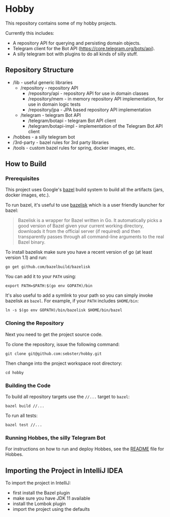 # Hobby

This repository contains some of my hobby projects.

Currently this includes:

-   A repository API for querying and persisting domain objects.
-   Telegram client for the Bot API (https://core.telegram.org/bots/api).
-   A silly telegram bot with plugins to do all kinds of silly stuff.

## Repository Structure

-   /lib - useful generic libraries
    -   /repository - repository API
        -   /repository/api - repository API for use in domain classes
        -   /repository/mem - in memory repository API implementation, for use in domain logic tests
        -   /repository/jpa - JPA based repository API implementation
    -   /telegram - telegram Bot API
        -   /telegram/botapi - telegram Bot API client
        -   /telegram/botapi-impl - implementation of the Telegram Bot API client
-   /hobbes - a silly telegram bot
-   /3rd-party - bazel rules for 3rd party libraries
-   /tools - custom bazel rules for spring, docker images, etc.

## How to Build

### Prerequisites

This project uses Google's [bazel](https://bazel.build/) build system to build
all the artifacts (jars, docker images, etc.).

To run bazel, it's useful to use [bazelisk](https://github.com/bazelbuild/bazelisk)
which is a user friendly launcher for bazel:

> Bazelisk is a wrapper for Bazel written in Go. It automatically picks a
> good version of Bazel given your current working directory, downloads it
> from the official server (if required) and then transparently passes
> through all command-line arguments to the real Bazel binary.

To install bazelisk make sure you have a recent version of go (at least version 1.1) and run:

```shell script
go get github.com/bazelbuild/bazelisk
```

You can add it to your `PATH` using:

```shell script
export PATH=$PATH:$(go env GOPATH)/bin
```

It's also useful to add a symlink to your path so you can simply invoke
bazelisk as `bazel`. For example, if your `PATH` includes `$HOME/bin`:

```shell script
ln -s $(go env GOPATH)/bin/bazelisk $HOME/bin/bazel
```

### Cloning the Repository

Next you need to get the project source code.

To clone the repository, issue the following command:

```shell script
git clone git@github.com:sebster/hobby.git
```

Then change into the project workspace root directory:

```shell script
cd hobby
```

### Building the Code

To build all repository targets use the `//...` target to `bazel`:

```shell script
bazel build //...
```

To run all tests:

```shell script
bazel test //...
```

### Running Hobbes, the silly Telegram Bot

For instructions on how to run and deploy Hobbes, see
the [README](hobbes/README.md) file for Hobbes.

## Importing the Project in IntelliJ IDEA

To import the project in IntelliJ:

-   first install the Bazel plugin
-   make sure you have JDK 11 available
-   install the Lombok plugin
-   import the project using the defaults
